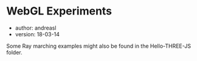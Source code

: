 # WebGL Experiments
- author: andreasl
- version: 18-03-14

Some Ray marching examples might also be found in the Hello-THREE-JS folder.